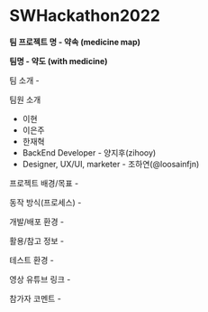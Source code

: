 # SWHackathon2022

<b>팀 프로젝트 명 - 약속 (medicine map)</b>

<b>팀명 - 약도 (with medicine)</b>

팀 소개 -

팀원 소개

- 이현
- 이은주
- 한재혁
- BackEnd Developer - 양지후(zihooy)
- Designer, UX/UI, marketer - 조하연(@loosainfjn)

프로젝트 배경/목표 -

동작 방식(프로세스) -

개발/배포 환경 -

활용/참고 정보 -

테스트 환경 -

영상 유튜브 링크 -

참가자 코멘트 -
